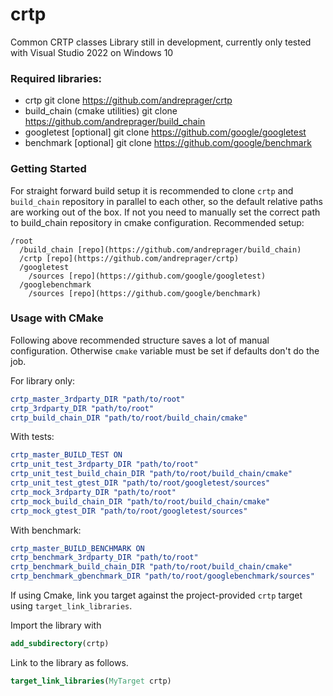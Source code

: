# crtp
Common CRTP classes
Library still in development, currently only tested with Visual Studio 2022 on Windows 10

### Required libraries:

*   crtp
    git clone https://github.com/andreprager/crtp
*   build_chain (cmake utilities)
    git clone https://github.com/andreprager/build_chain
*   googletest [optional]
    git clone https://github.com/google/googletest
*   benchmark [optional]
    git clone https://github.com/google/benchmark

### Getting Started

For straight forward build setup it is recommended to clone `crtp` and `build_chain` repository in parallel to each other,
so the default relative paths are working out of the box.
If not you need to manually set the correct path to build_chain repository in cmake configuration.
Recommended setup:
```
/root
  /build_chain [repo](https://github.com/andreprager/build_chain)
  /crtp [repo](https://github.com/andreprager/crtp)
  /googletest
    /sources [repo](https://github.com/google/googletest)
  /googlebenchmark
    /sources [repo](https://github.com/google/benchmark)
```

### Usage with CMake

Following above recommended structure saves a lot of manual configuration.
Otherwise `cmake` variable must be set if defaults don't do the job.

For library only:
```cmake
crtp_master_3rdparty_DIR "path/to/root"
crtp_3rdparty_DIR "path/to/root"
crtp_build_chain_DIR "path/to/root/build_chain/cmake"
```

With tests:
```cmake
crtp_master_BUILD_TEST ON
crtp_unit_test_3rdparty_DIR "path/to/root"
crtp_unit_test_build_chain_DIR "path/to/root/build_chain/cmake"
crtp_unit_test_gtest_DIR "path/to/root/googletest/sources"
crtp_mock_3rdparty_DIR "path/to/root"
crtp_mock_build_chain_DIR "path/to/root/build_chain/cmake"
crtp_mock_gtest_DIR "path/to/root/googletest/sources"
```

With benchmark:
```cmake
crtp_master_BUILD_BENCHMARK ON
crtp_benchmark_3rdparty_DIR "path/to/root"
crtp_benchmark_build_chain_DIR "path/to/root/build_chain/cmake"
crtp_benchmark_gbenchmark_DIR "path/to/root/googlebenchmark/sources"
```

If using Cmake, link you target against the project-provided `crtp` target using `target_link_libraries`.

Import the library with
```cmake
add_subdirectory(crtp)
```

Link to the library as follows.
```cmake
target_link_libraries(MyTarget crtp)
```